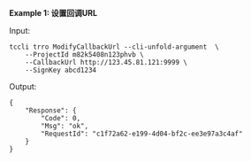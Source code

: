 **Example 1: 设置回调URL**



Input: 

```
tccli trro ModifyCallbackUrl --cli-unfold-argument  \
    --ProjectId m82k5408n123phvb \
    --CallbackUrl http://123.45.81.121:9999 \
    --SignKey abcd1234
```

Output: 
```
{
    "Response": {
        "Code": 0,
        "Msg": "ok",
        "RequestId": "c1f72a62-e199-4d04-bf2c-ee3e97a3c4af"
    }
}
```

